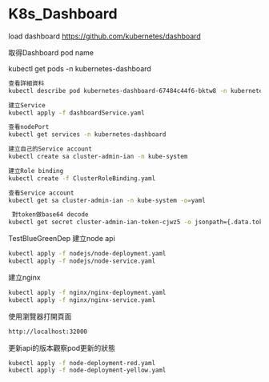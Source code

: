 # K8s_Dashboard

load dashboard  https://github.com/kubernetes/dashboard

取得Dashboard pod name

kubectl get pods -n kubernetes-dashboard
```sh
查看詳細資料
kubectl describe pod kubernetes-dashboard-67484c44f6-bktw8 -n kubernetes-dashboard
```

```sh
建立Service
kubectl apply -f dashboardService.yaml
```

```sh
查看nodePort
kubectl get services -n kubernetes-dashboard
```

```sh
建立自己的Service account
kubectl create sa cluster-admin-ian -n kube-system
```

```sh
建立Role binding
kubectl create -f ClusterRoleBinding.yaml
```

```sh
查看Service account
kubectl get sa cluster-admin-ian -n kube-system -o=yaml
```

```sh
 對token做base64 decode
kubectl get secret cluster-admin-ian-token-cjwz5 -o jsonpath={.data.token} -n kube-system | base64 -d
```

TestBlueGreenDep
建立node api
```sh
kubectl apply -f nodejs/node-deployment.yaml
kubectl apply -f nodejs/node-service.yaml
```

建立nginx
```sh
kubectl apply -f nginx/nginx-deployment.yaml
kubectl apply -f nginx/nginx-service.yaml
```

使用瀏覽器打開頁面
```sh
http://localhost:32000
```

更新api的版本觀察pod更新的狀態
```sh
kubectl apply -f node-deployment-red.yaml
kubectl apply -f node-deployment-yellow.yaml
```